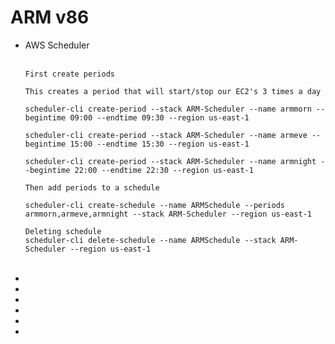 <link href="style.css" rel="stylesheet" />

# ARM v86

<ul>

<li> AWS Scheduler </li>

</br>

```
First create periods

This creates a period that will start/stop our EC2's 3 times a day

scheduler-cli create-period --stack ARM-Scheduler --name armmorn --begintime 09:00 --endtime 09:30 --region us-east-1

scheduler-cli create-period --stack ARM-Scheduler --name armeve --begintime 15:00 --endtime 15:30 --region us-east-1

scheduler-cli create-period --stack ARM-Scheduler --name armnight --begintime 22:00 --endtime 22:30 --region us-east-1

Then add periods to a schedule

scheduler-cli create-schedule --name ARMSchedule --periods armmorn,armeve,armnight --stack ARM-Scheduler --region us-east-1

Deleting schedule
scheduler-cli delete-schedule --name ARMSchedule --stack ARM-Scheduler --region us-east-1
```

</br>

<li>  </li>

<li>  </li>

<li>  </li>

<li>  </li>

<li>  </li>

<li>  </li>

</ul>
